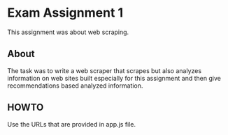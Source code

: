 # Exam Assignment 1

This assignment was about web scraping.

## About

The task was to write a web scraper that scrapes but also analyzes information on web sites built especially for this assignment and then give recommendations based analyzed information.

## HOWTO

Use the URLs that are provided in app.js file.